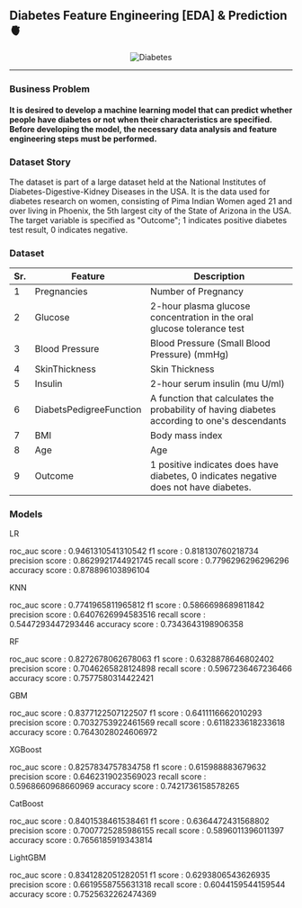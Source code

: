 ## Diabetes Feature Engineering [EDA] & Prediction 🫀

<p align="center">
  <img src="https://editor.analyticsvidhya.com/uploads/30738medtec-futuristic-650.jpg" alt="Diabetes"/> 
</p>

---

### Business Problem

#### It is desired to develop a machine learning model that can predict whether people have diabetes or not when their characteristics are specified. Before developing the model, the necessary data analysis and feature engineering steps must be performed.

### Dataset Story

The dataset is part of a large dataset held at the National Institutes of Diabetes-Digestive-Kidney Diseases in the USA. It is the data used for diabetes research on women, consisting of Pima Indian Women aged 21 and over living in Phoenix, the 5th largest city of the State of Arizona in the USA. The target variable is specified as "Outcome"; 1 indicates positive diabetes test result, 0 indicates negative.

### Dataset

 Sr. | Feature  | Description |
--- | --- | --- | 
1 |Pregnancies| Number of Pregnancy                                |
2 |Glucose| 	2-hour plasma glucose concentration in the oral glucose tolerance test    |    
3 |Blood Pressure	| 	Blood Pressure (Small Blood Pressure) (mmHg) |
4 |SkinThickness	| 	Skin Thickness    |    
5 |Insulin| 	2-hour serum insulin (mu U/ml)    |    
6 |DiabetsPedigreeFunction| A function that calculates the probability of having diabetes according to one's descendants   |    
7 |BMI|	Body mass index    |    
8 |Age| Age    |    
9 |Outcome| 	1 positive indicates does have diabetes, 0 indicates negative does not have diabetes.    |    

### Models

LR

roc_auc score : 0.9461310541310542
f1 score : 0.818130760218734
precision score : 0.8629921744921745
recall score : 0.7796296296296296
accuracy score : 0.878896103896104

KNN

roc_auc score : 0.7741965811965812
f1 score : 0.5866698689811842
precision score : 0.6407626994583516
recall score : 0.5447293447293446
accuracy score : 0.7343643198906358

RF

roc_auc score : 0.8272678062678063
f1 score : 0.6328878646802402
precision score : 0.7046265828124898
recall score : 0.5967236467236466
accuracy score : 0.7577580314422421

GBM

roc_auc score : 0.8377122507122507
f1 score : 0.6411116662010293
precision score : 0.7032753922461569
recall score : 0.6118233618233618
accuracy score : 0.7643028024606972

XGBoost

roc_auc score : 0.8257834757834758
f1 score : 0.615988883679632
precision score : 0.6462319023569023
recall score : 0.5968660968660969
accuracy score : 0.7421736158578265

CatBoost

roc_auc score : 0.8401538461538461
f1 score : 0.6364472431568802
precision score : 0.7007725285986155
recall score : 0.5896011396011397
accuracy score : 0.7656185919343814

LightGBM

roc_auc score : 0.8341282051282051
f1 score : 0.6293806543626935
precision score : 0.6619558755631318
recall score : 0.6044159544159544
accuracy score : 0.7525632262474369
